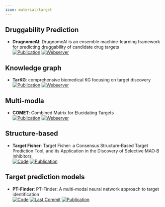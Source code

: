 ```yaml
---
icon: material/target
---
```



## **Druggability Prediction**
- **DrugnomeAI**: DrugnomeAI is an ensemble machine-learning framework for predicting druggability of candidate drug targets  
	[![Publication](https://img.shields.io/badge/Publication-Citations:17-blue?style=for-the-badge&logo=bookstack)](https://doi.org/10.1038/s42003-022-04245-4) [![Webserver](https://img.shields.io/badge/Webserver-offline-red?style=for-the-badge&logo=xamarin&logoColor=red)](http://drugnomeai.public.cgr.astrazeneca.com/) 

## **Knowledge graph**
- **TarKG**: comprehensive biomedical KG focusing on target discovery  
	[![Publication](https://img.shields.io/badge/Publication-Citations:0-blue?style=for-the-badge&logo=bookstack)](https://doi.org/10.1093/bioinformatics%2Fbtae598) [![Webserver](https://img.shields.io/badge/Webserver-offline-red?style=for-the-badge&logo=xamarin&logoColor=red)](https://tarkg.ddtmlab.org) 

## **Multi-modla**
- **COMET**: Combined Matrix for Elucidating Targets  
	[![Publication](https://img.shields.io/badge/Publication-Citations:0-blue?style=for-the-badge&logo=bookstack)](https://doi.org/10.48550/arXiv.2412.02471) [![Webserver](https://img.shields.io/badge/Webserver-offline-red?style=for-the-badge&logo=xamarin&logoColor=red)](https://www.pdbbind-plus.org.cn/comet) 

## **Structure-based**
- **Target Fisher**: Target Fisher: a Consensus Structure‐Based Target Prediction Tool, and its Application in the Discovery of Selective MAO‐B Inhibitors  
	[![Code](https://img.shields.io/badge/Code-Repository-blue?style=for-the-badge)](https://gqc.quimica.unlp.edu.ar/targetfisher/) [![Publication](https://img.shields.io/badge/Publication-Citations:0-blue?style=for-the-badge&logo=bookstack)](https://doi.org/10.1002/chem.202401838) 

## **Target prediction models**
- **PT-Finder**: PT-Finder: A multi-modal neural network approach to target identification  
		[![Code](https://img.shields.io/github/stars/PT-Finder/PT-Finder?style=for-the-badge&logo=github)](https://github.com/PT-Finder/PT-Finder) [![Last Commit](https://img.shields.io/github/last-commit/PT-Finder/PT-Finder?style=for-the-badge&logo=github)](https://github.com/PT-Finder/PT-Finder) [![Publication](https://img.shields.io/badge/Publication-Citations:1-blue?style=for-the-badge&logo=bookstack)](https://doi.org/10.1016/j.compbiomed.2024.108444) 

